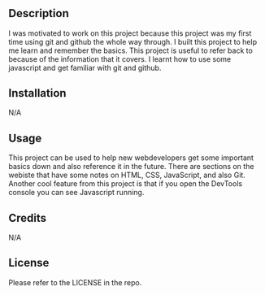 # <Your-Project-Title>

## Description


I was motivated to work on this project because this project was my first time using git and github the whole way through. I built this project to help me learn and remember the basics. This project is useful to refer back to because of the information that it covers. I learnt how to use some javascript and get familiar with git and github.


## Installation


N/A


## Usage


This project can be used to help new webdevelopers get some important basics down and also reference it in the future. There are sections on the webiste that have some notes on HTML, CSS, JavaScript, and also Git. Another cool feature from this project is that if you open the DevTools console you can see Javascript running.


## Credits


N/A


## License


Please refer to the LICENSE in the repo.


